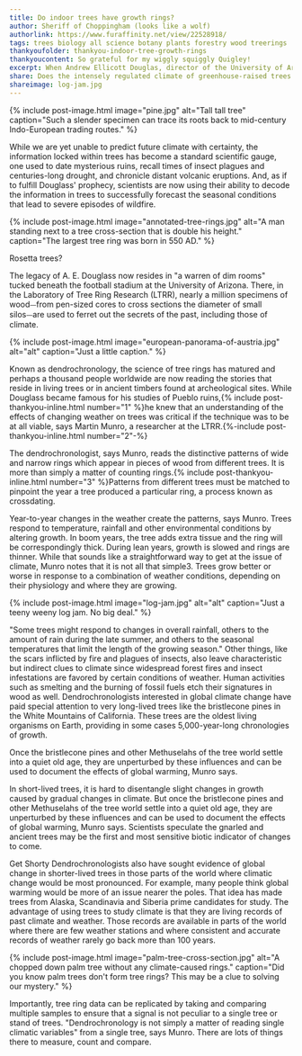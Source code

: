 ```yaml
---
title: Do indoor trees have growth rings?
author: Sheriff of Choppingham (looks like a wolf)
authorlink: https://www.furaffinity.net/view/22528918/
tags: trees biology all science botany plants forestry wood treerings
thankyoufolder: thankyou-indoor-tree-growth-rings
thankyoucontent: So grateful for my wiggly squiggly Quigley!
excerpt: When Andrew Ellicott Douglas, director of the University of Arizona's Steward Observatory, published his fascinating chronicle of discovery in National Geographic nearly seven decades ago, it was clear to him that he had found a long-overlooked "key to prehistoric chronology." Perhaps even more startling, was his sense that one day the concentric rings of wood laid down by trees as they grew would be a barometer for measuring future climate &#58; "When a real theory of climate has been developed and we can predict drought and flood over a period of years, this Arizona story in tree rings will have played a creditable part in developing that climatic foresight which is perhaps the most valuable economic advantage yet lying beyond our reach."
share: Does the intensely regulated climate of greenhouse-raised trees prevent tree rings from forming? 🤔
shareimage: log-jam.jpg
---
```


{% include post-image.html image="pine.jpg" alt="Tall tall tree" caption="Such a slender specimen can trace its roots back to mid-century Indo-European trading routes." %}

While we are yet unable to predict future climate with certainty, the information locked within trees has become a standard scientific gauge, one used to date mysterious ruins, recall times of insect plagues and centuries-long drought, and chronicle distant volcanic eruptions. And, as if to fulfill Douglass' prophecy, scientists are now using their ability to decode the information in trees to successfully forecast the seasonal conditions that lead to severe episodes of wildfire.

{% include post-image.html image="annotated-tree-rings.jpg" alt="A man standing next to a tree cross-section that is double his height." caption="The largest tree ring was born in 550 AD." %}

Rosetta trees?

The legacy of A. E. Douglass now resides in "a warren of dim rooms" tucked beneath the football stadium at the University of Arizona. There, in the Laboratory of Tree Ring Research (LTRR), nearly a million specimens of wood⏤from pen-sized cores to cross sections the diameter of small silos⏤are used to ferret out the secrets of the past, including those of climate.

{% include post-image.html image="european-panorama-of-austria.jpg" alt="alt" caption="Just a little caption." %}

Known as dendrochronology, the science of tree rings has matured and perhaps a thousand people worldwide are now reading the stories that reside in living trees or in ancient timbers found at archeological sites. While Douglass became famous for his studies of Pueblo ruins,{% include post-thankyou-inline.html number="1" %}he knew that an understanding of the effects of changing weather on trees was critical if the technique was to be at all viable, says Martin Munro, a researcher at the LTRR.{%-include post-thankyou-inline.html number="2"-%}

The dendrochronologist, says Munro, reads the distinctive patterns of wide and narrow rings which appear in pieces of wood from different trees. It is more than simply a matter of counting rings.{% include post-thankyou-inline.html number="3" %}Patterns from different trees must be matched to pinpoint the year a tree produced a particular ring, a process known as crossdating.

Year-to-year changes in the weather create the patterns, says Munro. Trees respond to temperature, rainfall and other environmental conditions by altering growth. In boom years, the tree adds extra tissue and the ring will be correspondingly thick. During lean years, growth is slowed and rings are thinner. While that sounds like a straightforward way to get at the issue of climate, Munro notes that it is not all that simple3. Trees grow better or worse in response to a combination of weather conditions, depending on their physiology and where they are growing.

{% include post-image.html image="log-jam.jpg" alt="alt" caption="Just a teeny weeny log jam. No big deal." %}

"Some trees might respond to changes in overall rainfall, others to the amount of rain during the late summer, and others to the seasonal temperatures that limit the length of the growing season." Other things, like the scars inflicted by fire and plagues of insects, also leave characteristic but indirect clues to climate since widespread forest fires and insect infestations are favored by certain conditions of weather. Human activities such as smelting and the burning of fossil fuels etch their signatures in wood as well. Dendrochronologists interested in global climate change have paid special attention to very long-lived trees like the bristlecone pines in the White Mountains of California. These trees are the oldest living organisms on Earth, providing in some cases 5,000-year-long chronologies of growth.

Once the bristlecone pines and other Methuselahs of the tree world settle into a quiet old age, they are unperturbed by these influences and can be used to document the effects of global warming, Munro says.

In short-lived trees, it is hard to disentangle slight changes in growth caused by gradual changes in climate. But once the bristlecone pines and other Methuselahs of the tree world settle into a quiet old age, they are unperturbed by these influences and can be used to document the effects of global warming, Munro says. Scientists speculate the gnarled and ancient trees may be the first and most sensitive biotic indicator of changes to come.

Get Shorty
Dendrochronologists also have sought evidence of global change in shorter-lived trees in those parts of the world where climatic change would be most pronounced. For example, many people think global warming would be more of an issue nearer the poles. That idea has made trees from Alaska, Scandinavia and Siberia prime candidates for study. The advantage of using trees to study climate is that they are living records of past climate and weather. Those records are available in parts of the world where there are few weather stations and where consistent and accurate records of weather rarely go back more than 100 years.

{% include post-image.html image="palm-tree-cross-section.jpg" alt="A chopped down palm tree without any climate-caused rings." caption="Did you know palm trees don't form tree rings? This may be a clue to solving our mystery." %}

Importantly, tree ring data can be replicated by taking and comparing multiple samples to ensure that a signal is not peculiar to a single tree or stand of trees. "Dendrochronology is not simply a matter of reading single climatic variables" from a single tree, says Munro. There are lots of things there to measure, count and compare.

